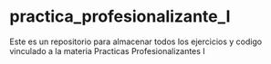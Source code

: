 # practica_profesionalizante_I
Este es un repositorio para almacenar todos los ejercicios y codigo vinculado a la materia Practicas Profesionalizantes I
